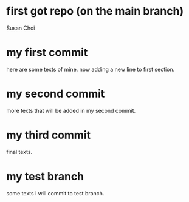first got repo (on the main branch)
================
Susan Choi

# my first commit

here are some texts of mine. now adding a new line to first section.

# my second commit

more texts that will be added in my second commit.

# my third commit

final texts.

# my test branch

some texts i will commit to test branch.
